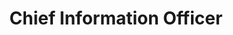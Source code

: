 ---
title: Chief Information Officer
longTitle: 'Chief Information Officer'
tags:
- gccommon
relatedTerm:
- "[[Information technology]]"
use:
- "[[CIO]]"
---